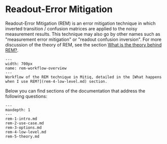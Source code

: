 # Readout-Error Mitigation

Readout-Error Mitigation (REM) is an error mitigation technique in which
inverted transition / confusion matrices are applied to the noisy measurement
results. This technique may also go by other names such as "measurement error
mitigation" or "readout confusion inversion".
For more discussion of the theory of REM, see the section [What is the theory
behind REM?](rem-5-theory.md).

```{figure} ../img/rem_workflow.svg
---
width: 700px
name: rem-workflow-overview
---
Workflow of the REM technique in Mitiq, detailed in the [What happens when I use REM?](rem-4-low-level.md) section.
```

Below you can find sections of the documentation that address the following questions:

```{toctree}
---
maxdepth: 1
---
rem-1-intro.md
rem-2-use-case.md
rem-3-options.md
rem-4-low-level.md
rem-5-theory.md
```
